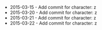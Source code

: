 - 2015-03-15 - Add commit for character: z
- 2015-03-20 - Add commit for character: z
- 2015-03-21 - Add commit for character: z
- 2015-03-22 - Add commit for character: z
